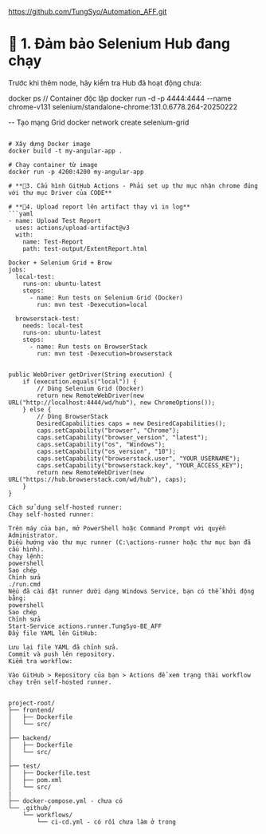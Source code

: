 https://github.com/TungSyo/Automation_AFF.git
# **🔹 1. Đảm bảo Selenium Hub đang chạy**
Trước khi thêm node, hãy kiểm tra Hub đã hoạt động chưa:

docker ps
// Container độc lập
docker run -d -p 4444:4444 --name chrome-v131 selenium/standalone-chrome:131.0.6778.264-20250222

-- Tạo mạng Grid
docker network create selenium-grid
```

# Xây dựng Docker image
docker build -t my-angular-app .

# Chạy container từ image
docker run -p 4200:4200 my-angular-app

# **🔹3. Cấu hình GitHub Actions - Phải set up thư mục nhận chrome đúng với thư mục Driver của CODE**

# **🔹4. Upload report lên artifact thay vì in log**
```yaml
- name: Upload Test Report
  uses: actions/upload-artifact@v3
  with:
    name: Test-Report
    path: test-output/ExtentReport.html

Docker + Selenium Grid + Brow
jobs:
  local-test:
    runs-on: ubuntu-latest
    steps:
      - name: Run tests on Selenium Grid (Docker)
        run: mvn test -Dexecution=local

  browserstack-test:
    needs: local-test
    runs-on: ubuntu-latest
    steps:
      - name: Run tests on BrowserStack
        run: mvn test -Dexecution=browserstack


public WebDriver getDriver(String execution) {
    if (execution.equals("local")) {
        // Dùng Selenium Grid (Docker)
        return new RemoteWebDriver(new URL("http://localhost:4444/wd/hub"), new ChromeOptions());
    } else {
        // Dùng BrowserStack
        DesiredCapabilities caps = new DesiredCapabilities();
        caps.setCapability("browser", "Chrome");
        caps.setCapability("browser_version", "latest");
        caps.setCapability("os", "Windows");
        caps.setCapability("os_version", "10");
        caps.setCapability("browserstack.user", "YOUR_USERNAME");
        caps.setCapability("browserstack.key", "YOUR_ACCESS_KEY");
        return new RemoteWebDriver(new URL("https://hub.browserstack.com/wd/hub"), caps);
    }
}

Cách sử dụng self-hosted runner:
Chạy self-hosted runner:

Trên máy của bạn, mở PowerShell hoặc Command Prompt với quyền Administrator.
Điều hướng vào thư mục runner (C:\actions-runner hoặc thư mục bạn đã cấu hình).
Chạy lệnh:
powershell
Sao chép
Chỉnh sửa
./run.cmd
Nếu đã cài đặt runner dưới dạng Windows Service, bạn có thể khởi động bằng:
powershell
Sao chép
Chỉnh sửa
Start-Service actions.runner.TungSyo-BE_AFF
Đẩy file YAML lên GitHub:
  
Lưu lại file YAML đã chỉnh sửa.
Commit và push lên repository.
Kiểm tra workflow:

Vào GitHub > Repository của bạn > Actions để xem trạng thái workflow chạy trên self-hosted runner.


project-root/
├── frontend/
│   ├── Dockerfile
│   └── src/
│
├── backend/
│   ├── Dockerfile
│   └── src/
│   
├── test/
│   ├── Dockerfile.test
│   ├── pom.xml
│   └── src/
|
├── docker-compose.yml - chưa có
└── .github/
    └── workflows/
        └── ci-cd.yml - có rồi chưa làm ở trong